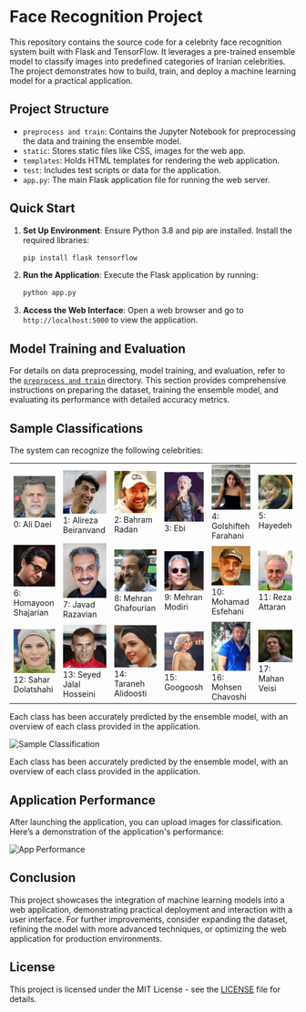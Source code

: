 # Face Recognition Project

This repository contains the source code for a celebrity face recognition system built with Flask and TensorFlow. It leverages a pre-trained ensemble model to classify images into predefined categories of Iranian celebrities. The project demonstrates how to build, train, and deploy a machine learning model for a practical application.

## Project Structure

- `preprocess and train`: Contains the Jupyter Notebook for preprocessing the data and training the ensemble model.
- `static`: Stores static files like CSS, images for the web app.
- `templates`: Holds HTML templates for rendering the web application.
- `test`: Includes test scripts or data for the application.
- `app.py`: The main Flask application file for running the web server.

## Quick Start

1. **Set Up Environment**:
   Ensure Python 3.8 and pip are installed. Install the required libraries:
   ```bash
   pip install flask tensorflow
   ```

2. **Run the Application**:
   Execute the Flask application by running:
   ```bash
   python app.py
   ```

3. **Access the Web Interface**:
   Open a web browser and go to `http://localhost:5000` to view the application.

## Model Training and Evaluation

For details on data preprocessing, model training, and evaluation, refer to the [`preprocess and train`](preprocess_and_train/README.md) directory. This section provides comprehensive instructions on preparing the dataset, training the ensemble model, and evaluating its performance with detailed accuracy metrics.


## Sample Classifications

The system can recognize the following celebrities:

<table>
  <tr>
    <td><img src="asset/celeb_sample_img/Ali_Daei/1.jpg" alt="Ali Daei" width="150"><br>0: Ali Daei</td>
    <td><img src="asset/celeb_sample_img/Alireza_Beiranvand/1.jpg" alt="Alireza Beiranvand" width="100"><br>1: Alireza Beiranvand</td>
    <td><img src="asset/celeb_sample_img/Bahram_Radan/1.jpg" alt="Bahram Radan" width="100"><br>2: Bahram Radan</td>
    <td><img src="asset/celeb_sample_img/Ebi/1.jpg" alt="Ebi" width="100"><br>3: Ebi</td>
    <td><img src="asset/celeb_sample_img/Golshifteh_Farahani/1.jpg" alt="Golshifteh Farahani" width="100"><br>4: Golshifteh Farahani</td>
    <td><img src="asset/celeb_sample_img/Hayedeh/1.jpg" alt="Hayedeh" width="100"><br>5: Hayedeh</td>
  </tr>
  <tr>
    <td><img src="asset/celeb_sample_img/Homayoon_Shajarian/1.jpg" alt="Homayoon Shajarian" width="100"><br>6: Homayoon Shajarian</td>
    <td><img src="asset/celeb_sample_img/Javad_Razavian/1.jpg" alt="Javad Razavian" width="100"><br>7: Javad Razavian</td>
    <td><img src="asset/celeb_sample_img/Mehran_Ghafoorian/1.jpg" alt="Mehran Ghafourian" width="100"><br>8: Mehran Ghafourian</td>
    <td><img src="asset/celeb_sample_img/Mehran_Modiri/1.jpeg" alt="Mehran Modiri" width="100"><br>9: Mehran Modiri</td>
    <td><img src="asset/celeb_sample_img/Mohamad_Esfehani/1.jpg" alt="Mohamad Esfehani" width="100"><br>10: Mohamad Esfehani</td>
    <td><img src="asset/celeb_sample_img/Reza_Attaran/1.jpg" alt="Reza Attaran" width="100"><br>11: Reza Attaran</td>
  </tr>
  <tr>
    <td><img src="asset/celeb_sample_img/Sahar_Dolatshahi/1.jpg" alt="Sahar Dolatshahi" width="100"><br>12: Sahar Dolatshahi</td>
    <td><img src="asset/celeb_sample_img/Seyed_Jalal_hosseini/1.jpg" alt="Seyed Jalal Hosseini" width="100"><br>13: Seyed Jalal Hosseini</td>
    <td><img src="asset/celeb_sample_img/Taraneh_Alidoosti/1.jpg" alt="Taraneh Alidoosti" width="100"><br>14: Taraneh Alidoosti</td>
    <td><img src="asset/celeb_sample_img/Googoosh/1.jpg" alt="Googoosh" width="100"><br>15: Googoosh</td>
    <td><img src="asset/celeb_sample_img/Mohsen_Chavoshi/1.jpg" alt="Mohsen Chavoshi" width="100"><br>16: Mohsen Chavoshi</td>
    <td><img src="asset/celeb_sample_img/Mahan_Veisi/1.jpg" alt="Mahan Veisi" width="100"><br>17: Mahan Veisi</td>
  </tr>
</table>

Each class has been accurately predicted by the ensemble model, with an overview of each class provided in the application.


![Sample Classification](static/path_to_sample_image.png)

Each class has been accurately predicted by the ensemble model, with an overview of each class provided in the application.

## Application Performance

After launching the application, you can upload images for classification. Here’s a demonstration of the application's performance:

![App Performance](static/path_to_application_gif.gif)

## Conclusion

This project showcases the integration of machine learning models into a web application, demonstrating practical deployment and interaction with a user interface. For further improvements, consider expanding the dataset, refining the model with more advanced techniques, or optimizing the web application for production environments.

## License

This project is licensed under the MIT License - see the [LICENSE](LICENSE) file for details.

